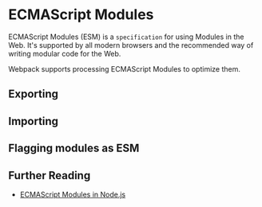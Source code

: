 # ECMAScript Modules

ECMAScript Modules (ESM) is a `specification` for using Modules in the Web. It's supported by all modern browsers and the recommended way of writing modular code for the Web.

Webpack supports processing ECMAScript Modules to optimize them.

## Exporting

## Importing

## Flagging modules as ESM

## Further Reading

- [ECMAScript Modules in Node.js](https://nodejs.org/api/esm.html)
